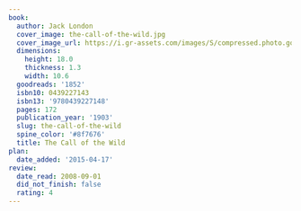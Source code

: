 ```yaml
---
book:
  author: Jack London
  cover_image: the-call-of-the-wild.jpg
  cover_image_url: https://i.gr-assets.com/images/S/compressed.photo.goodreads.com/books/1452291694l/1852._SX98_.jpg
  dimensions:
    height: 18.0
    thickness: 1.3
    width: 10.6
  goodreads: '1852'
  isbn10: 0439227143
  isbn13: '9780439227148'
  pages: 172
  publication_year: '1903'
  slug: the-call-of-the-wild
  spine_color: '#8f7676'
  title: The Call of the Wild
plan:
  date_added: '2015-04-17'
review:
  date_read: 2008-09-01
  did_not_finish: false
  rating: 4
---
```

